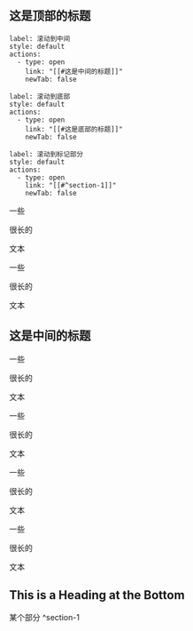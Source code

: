 ## 这是顶部的标题

```meta-bind-button
label: 滚动到中间
style: default
actions:
  - type: open
    link: "[[#这是中间的标题]]"
    newTab: false

```

```meta-bind-button
label: 滚动到底部
style: default
actions:
  - type: open
    link: "[[#这是底部的标题]]"
    newTab: false

```

```meta-bind-button
label: 滚动到标记部分
style: default
actions:
  - type: open
    link: "[[#^section-1]]"
    newTab: false

```

一些

很长的

文本

一些

很长的

文本

## 这是中间的标题

一些

很长的

文本

一些

很长的

文本

一些

很长的

文本

一些

很长的

文本

## This is a Heading at the Bottom


某个部分
^section-1